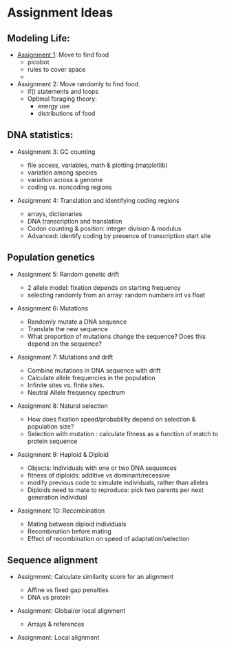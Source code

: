 # Assignment Ideas

## Modeling Life:
* [Assignment 1](https://athena.brynmawr.edu/jupyter/hub/dblank/public//BioCS/notebooks/Lab01.ipynb): Move to find food 
  * picobot
  * rules to cover space
  * 
* Assignment 2: Move randomly to find food. 
  * if() statements and loops
  * Optimal foraging theory: 
    * energy use
    * distributions of food

## DNA statistics:
* Assignment 3: GC counting
  * file access, variables, math & plotting (matplotlib)
  * variation among species
  * variation across a genome
  * coding vs. noncoding regions

* Assignment 4: Translation and identifying coding regions
  * arrays, dictionaries
  * DNA transcription and translation
  * Codon counting & position: integer division & modulus
  * Advanced: identify coding by presence of transcription start site


## Population genetics
* Assignment 5: Random genetic drift
  * 2 allele model: fixation depends on starting frequency
  * selecting randomly from an array: random numbers int vs float

* Assignment 6: Mutations
  * Randomly mutate a DNA sequence
  * Translate the new sequence
  * What proportion of mutations change the sequence? Does this depend on the sequence?

* Assignment 7: Mutations and drift
  * Combine mutations in DNA sequence with drift
  * Calculate allele frequencies in the population
  * Infinite sites vs. finite sites.
  * Neutral Allele frequency spectrum

* Assignment 8: Natural selection
  * How does fixation speed/probability depend on selection & population size?
  * Selection with mutation : calculate fitness as a function of match to protein sequence

* Assignment 9: Haploid & Diploid
  * Objects: Individuals with one or two DNA sequences
  * fitness of diploids: additive vs dominant/recessive
  * modify previous code to simulate individuals, rather than alleles
  * Diploids need to mate to reproduce: pick two parents per next generation individual

* Assignment 10: Recombination
  * Mating between diploid individuals
  * Recombination before mating
  * Effect of recombination on speed of adaptation/selection

## Sequence alignment
* Assignment: Calculate similarity score for an alignment
  * Affine vs fixed gap penalties
  * DNA vs protein

* Assignment: Global/or local alignment
  * Arrays & references

* Assignment: Local alignment


